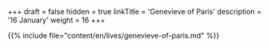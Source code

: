 +++
draft = false
hidden = true
linkTitle = 'Genevieve of Paris'
description = '16 January'
weight = 16
+++

{{% include file="content/en/lives/genevieve-of-paris.md" %}}

